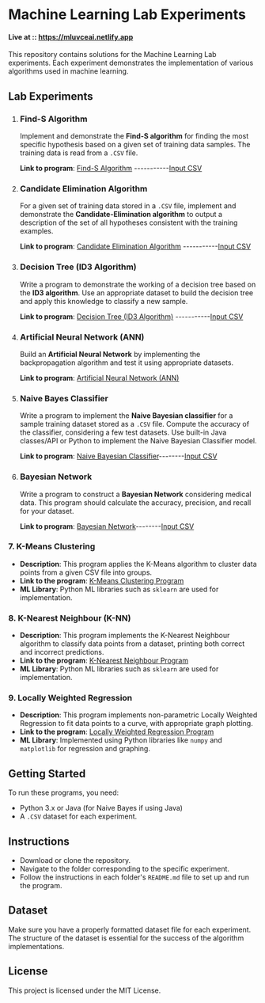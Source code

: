 # Machine Learning Lab Experiments
#### Live at :: https://mluvceai.netlify.app
This repository contains solutions for the Machine Learning Lab experiments. Each experiment demonstrates the implementation of various algorithms used in machine learning.

## Lab Experiments

1. ### Find-S Algorithm
   Implement and demonstrate the **Find-S algorithm** for finding the most specific hypothesis based on a given set of training data samples. The training data is read from a `.CSV` file.

   **Link to program**: [Find-S Algorithm](Programs/first-find-s.py) -----------[Input CSV](Programs/dataset-1.csv)

2. ### Candidate Elimination Algorithm
   For a given set of training data stored in a `.CSV` file, implement and demonstrate the **Candidate-Elimination algorithm** to output a description of the set of all hypotheses consistent with the training examples.

   **Link to program**: [Candidate Elimination Algorithm](Programs/candidate.py) -----------[Input CSV](Programs/dataset-1.csv)

3. ### Decision Tree (ID3 Algorithm)
   Write a program to demonstrate the working of a decision tree based on the **ID3 algorithm**. Use an appropriate dataset to build the decision tree and apply this knowledge to classify a new sample.

   **Link to program**: [Decision Tree (ID3 Algorithm)](Programs/ID3.py) -----------[Input CSV](Programs/ID3.csv)

4. ### Artificial Neural Network (ANN)
   Build an **Artificial Neural Network** by implementing the backpropagation algorithm and test it using appropriate datasets.

   **Link to program**: [Artificial Neural Network (ANN)](Programs/ANN.py)

5. ### Naive Bayes Classifier
   Write a program to implement the **Naive Bayesian classifier** for a sample training dataset stored as a `.CSV` file. Compute the accuracy of the classifier, considering a few test datasets. Use built-in Java classes/API or Python to implement the Naive Bayesian Classifier model.

   **Link to program**: [Naive Bayesian Classifier](Programs/NaiveBayes.py)--------[Input CSV](Programs/NB.csv)
6. ### Bayesian Network
   Write a program to construct a **Bayesian Network** considering medical data. This program should calculate the accuracy, precision, and recall for your dataset.

   **Link to program**: [Bayesian Network](Programs/bayes-network.py)--------[Input CSV](Programs/network.csv)
### 7. **K-Means Clustering**
   - **Description**: This program applies the K-Means algorithm to cluster data points from a given CSV file into groups.
   - **Link to the program**: [K-Means Clustering Program](Programs/k-means-cluster.py)
   - **ML Library**: Python ML libraries such as `sklearn` are used for implementation.

### 8. **K-Nearest Neighbour (K-NN)**
   - **Description**: This program implements the K-Nearest Neighbour algorithm to classify data points from a dataset, printing both correct and incorrect predictions.
   - **Link to the program**: [K-Nearest Neighbour Program](Programs/k_nearest_neighbour.py)
   - **ML Library**: Python ML libraries such as `sklearn` are used for implementation.

### 9. **Locally Weighted Regression**
   - **Description**: This program implements non-parametric Locally Weighted Regression to fit data points to a curve, with appropriate graph plotting.
   - **Link to the program**: [Locally Weighted Regression Program](Programs/regression.py)
   - **ML Library**: Implemented using Python libraries like `numpy` and `matplotlib` for regression and graphing.

## Getting Started

To run these programs, you need:

- Python 3.x or Java (for Naive Bayes if using Java)
- A `.CSV` dataset for each experiment.

## Instructions

- Download or clone the repository.
- Navigate to the folder corresponding to the specific experiment.
- Follow the instructions in each folder's `README.md` file to set up and run the program.

## Dataset

Make sure you have a properly formatted dataset file for each experiment. The structure of the dataset is essential for the success of the algorithm implementations.

## License

This project is licensed under the MIT License.
